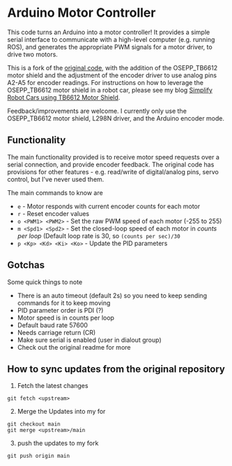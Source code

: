 # Arduino Motor Controller

This code turns an Arduino into a motor controller!
It provides a simple serial interface to communicate with a high-level computer (e.g. running ROS), and generates the appropriate PWM signals for a motor driver, to drive two motors.

This is a fork of the [original code](https://github.com/joshnewans/ros_arduino_bridge), with the addition of the OSEPP_TB6612 motor shield and the adjustment of the encoder driver to use analog pins A2-A5 for encoder readings. For instructions on how to leverage the OSEPP_TB6612 motor shield in a robot car, please see my blog [Simplify Robot Cars using TB6612 Motor Shield](https://www.modularmachines.ai/security_robot/2025/04/21/SecurityRobot-MotorShield.html). 

Feedback/improvements are welcome. I currently only use the OSEPP_TB6612 motor shield, L298N driver, and the Arduino encoder mode.


## Functionality

The main functionality provided is to receive motor speed requests over a serial connection, and provide encoder feedback.
The original code has provisions for other features - e.g. read/write of digital/analog pins, servo control, but I've never used them.

The main commands to know are

- `e` - Motor responds with current encoder counts for each motor
- `r` - Reset encoder values
- `o <PWM1> <PWM2>` - Set the raw PWM speed of each motor (-255 to 255)
- `m <Spd1> <Spd2>` - Set the closed-loop speed of each motor in *counts per loop* (Default loop rate is 30, so `(counts per sec)/30`
- `p <Kp> <Kd> <Ki> <Ko>` - Update the PID parameters


## Gotchas

Some quick things to note

- There is an auto timeout (default 2s) so you need to keep sending commands for it to keep moving
- PID parameter order is PDI (?)
- Motor speed is in counts per loop
- Default baud rate 57600
- Needs carriage return (CR)
- Make sure serial is enabled (user in dialout group)
- Check out the original readme for more


## How to sync updates from the original repository
1. Fetch the latest changes 
```
git fetch <upstream>
```
2. Merge the Updates into my for
```
git checkout main
git merge <upstream>/main
```
3. push the updates to my fork
```
git push origin main
```
